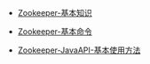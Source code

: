 * [Zookeeper-基本知识](./Zookeeper-基本知识.md)

* [Zookeeper-基本命令](./Zookeeper-基本命令.md)

* [Zookeeper-JavaAPI-基本使用方法](./Zookeeper-JavaAPI-基本使用方法.md)